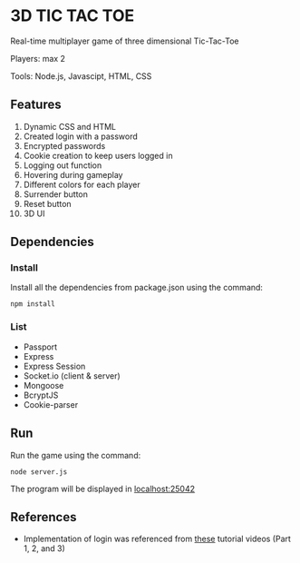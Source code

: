 # 3D TIC TAC TOE
Real-time multiplayer game of three dimensional Tic-Tac-Toe

Players: max 2

Tools: Node.js, Javascipt, HTML, CSS

## Features

1. Dynamic CSS and HTML
2. Created login with a password
3. Encrypted passwords
4. Cookie creation to keep users logged in
5. Logging out function
6. Hovering during gameplay
7. Different colors for each player
8. Surrender button
9. Reset button
10. 3D UI

## Dependencies
### Install
Install all the dependencies from package.json using the command:

`npm install`

### List
* Passport
* Express
* Express Session
* Socket.io (client & server)
* Mongoose
* BcryptJS
* Cookie-parser


## Run
Run the game using the command:

`node server.js`

The program will be displayed in [localhost:25042](http://localhost:25042)


## References
* Implementation of login was referenced from [these](https://www.youtube.com/watch?v=Z1ktxiqyiLA&feature=youtu.be) tutorial videos (Part 1, 2, and 3)
